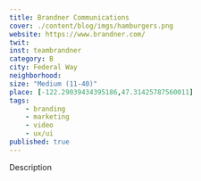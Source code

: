 ```yaml
---
title: Brandner Communications
cover: ./content/blog/imgs/hamburgers.png
website: https://www.brandner.com/
twit: 
inst: teambrandner
category: B
city: Federal Way
neighborhood:
size: "Medium (11-40)"
place: [-122.29039434395186,47.31425787560011]
tags:
    - branding
    - marketing
    - video
    - ux/ui
published: true
---
```


Description
